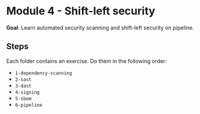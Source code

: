 # Module 4 - Shift-left security

**Goal**: Learn automated security scanning and shift-left security on pipeline.

## Steps

Each folder contains an exercise. Do them in the following order:

- `1-dependency-scanning`
- `2-sast`
- `3-dast`
- `4-signing`
- `5-sbom`
- `6-pipeline`

